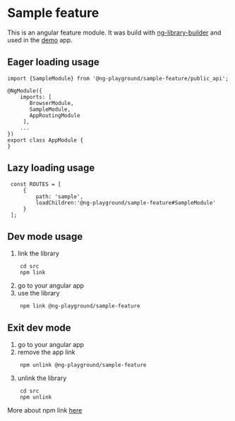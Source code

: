 # Sample feature

This is an angular feature module. It was build with [ng-library-builder](https://www.npmjs.com/package/ng-library-builder) and used in the [demo](https://www.npmjs.com/package/ng-library-builder) app.


## Eager loading usage

    import {SampleModule} from '@ng-playground/sample-feature/public_api';

    @NgModule({
        imports: [
           BrowserModule,
           SampleModule,
           AppRoutingModule
         ],
        ...
    })
    export class AppModule {
    }


## Lazy loading usage

     const ROUTES = [
         {
             path: 'sample',
             loadChildren:'@ng-playground/sample-feature#SampleModule'
         }
     ];


## Dev mode usage

1. link the library
```
    cd src
    npm link
```

2. go to your angular app
3. use the library
```
    npm link @ng-playground/sample-feature
```

## Exit dev mode

1. go to your angular app
2. remove the app link
```
    npm unlink @ng-playground/sample-feature
```
3. unlink the library
```
    cd src
    npm unlink
```

More about npm link [here](https://docs.npmjs.com/cli/link)
